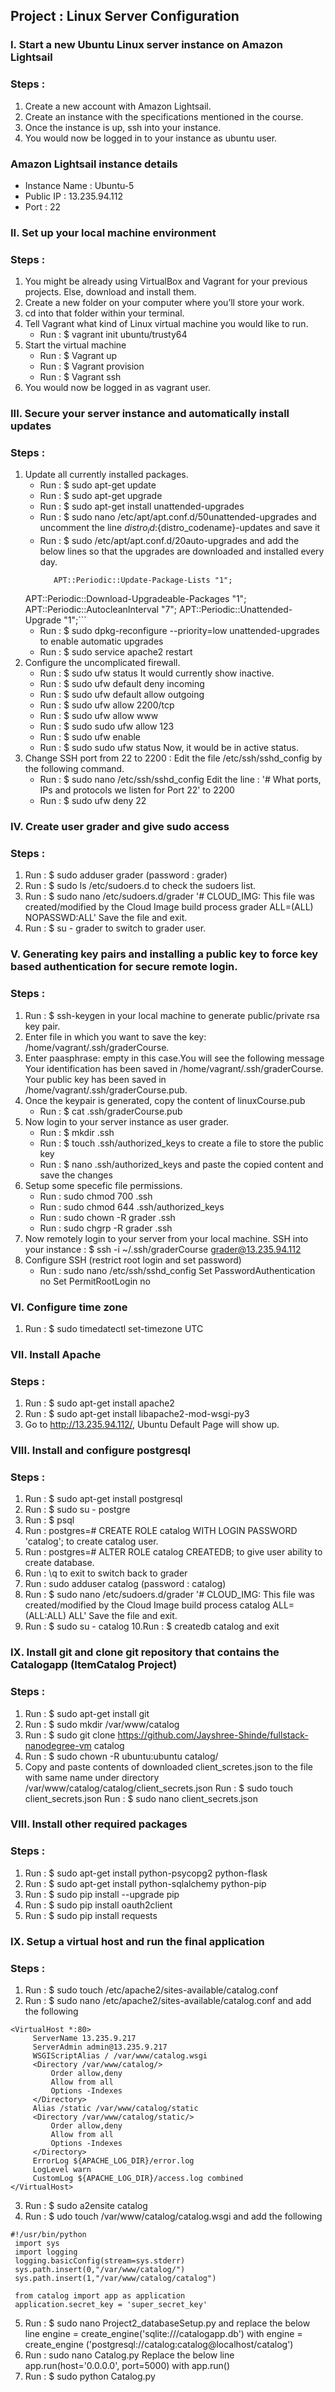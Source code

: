 ## Project : Linux Server Configuration 

### I. Start a new Ubuntu Linux server instance on Amazon Lightsail
### Steps :
1. Create a new account with Amazon Lightsail.
2. Create an instance with the specifications mentioned in the course.
3. Once the instance is up, ssh into your instance.
4. You would now be logged in to your instance as ubuntu user.
### Amazon Lightsail instance details
- Instance Name : Ubuntu-5
- Public IP : 13.235.94.112
- Port : 22

### II. Set up your local machine environment
### Steps :
1. You might be already using VirtualBox and Vagrant for your previous projects. Else, download and install them.
2. Create a new folder on your computer where you’ll store your work.
3. cd into that folder within your terminal.
4. Tell Vagrant what kind of Linux virtual machine you would like to run.
   - Run : $ vagrant init ubuntu/trusty64
5. Start the virtual machine
   - Run : $ Vagrant up
   - Run : $ Vagrant provision
   - Run : $ Vagrant ssh
6. You would now be logged in as vagrant user.

### III. Secure your server instance and automatically install updates
### Steps :
1. Update all currently installed packages.
   - Run : $ sudo apt-get update
   - Run : $ sudo apt-get upgrade
   - Run : $ sudo apt-get install unattended-upgrades
   - Run : $ sudo nano /etc/apt/apt.conf.d/50unattended-upgrades
     and uncomment the line ${distro_id}:${distro_codename}-updates and save it
   - Run : $ sudo /etc/apt/apt.conf.d/20auto-upgrades
     and add the below lines so that the upgrades are downloaded and installed every day.
     ```
     	APT::Periodic::Update-Package-Lists "1";
	APT::Periodic::Download-Upgradeable-Packages "1";
	APT::Periodic::AutocleanInterval "7";
	APT::Periodic::Unattended-Upgrade "1";```
    - Run : $ sudo dpkg-reconfigure --priority=low unattended-upgrades to enable automatic upgrades
    - Run : $ sudo service apache2 restart
2. Configure the uncomplicated firewall.
   - Run : $ sudo ufw status
   It would currently show inactive.
   - Run : $ sudo ufw default deny incoming
   - Run : $ sudo ufw default allow outgoing
   - Run : $ sudo ufw allow 2200/tcp
   - Run : $ sudo ufw allow www
   - Run : $ sudo sudo ufw allow 123
   - Run : $ sudo ufw enable
   - Run : $ sudo sudo ufw status
   Now, it would be in active status.
3. Change SSH port from 22 to 2200 : Edit the file /etc/ssh/sshd_config by the following command.
   - Run : $ sudo nano /etc/ssh/sshd_config
   Edit the line :
   '# What ports, IPs and protocols we listen for
    Port 22' to 2200
    - Run : $ sudo ufw deny 22
 
### IV. Create user grader and give sudo access
### Steps :
1. Run : $ sudo adduser grader (password : grader)
2. Run : $ sudo ls /etc/sudoers.d to check the sudoers list.
3. Run : $ sudo nano /etc/sudoers.d/grader
    '# CLOUD_IMG: This file was created/modified by the Cloud Image build process
    grader ALL=(ALL) NOPASSWD:ALL'
    Save the file and exit.
 4. Run : $ su - grader to switch to grader user.
 
 ### V. Generating key pairs and installing a public key to force key based authentication for secure remote login.
 ### Steps :
 1. Run : $ ssh-keygen in your local machine to generate public/private rsa key pair.
 2. Enter file in which you want to save the key: /home/vagrant/.ssh/graderCourse.
 3. Enter paasphrase: empty in this case.You will see the following message
    Your identification has been saved in /home/vagrant/.ssh/graderCourse.
    Your public key has been saved in /home/vagrant/.ssh/graderCourse.pub.
 4. Once the keypair is generated, copy the content of linuxCourse.pub 
    - Run : $ cat .ssh/graderCourse.pub
 5. Now login to your server instance as user grader.
    - Run : $ mkdir .ssh
    - Run : $ touch .ssh/authorized_keys to create a file to store the public key
    - Run : $ nano .ssh/authorized_keys and paste the copied content and save the changes
 6. Setup some specefic file permissions.
    - Run : sudo chmod 700 .ssh
    - Run : sudo chmod 644 .ssh/authorized_keys
    - Run : sudo chown -R grader .ssh
    - Run : sudo chgrp -R grader .ssh
 7. Now remotely login to your server from your local machine.
    SSH into your instance : $ ssh -i ~/.ssh/graderCourse grader@13.235.94.112 
 8. Configure SSH (restrict root login and set password)
    - Run : sudo nano /etc/ssh/sshd_config
    Set PasswordAuthentication no
    Set PermitRootLogin no
    
### VI. Configure time zone
1. Run : $ sudo timedatectl set-timezone UTC

### VII. Install Apache
### Steps :
1. Run : $ sudo apt-get install apache2
2. Run : $ sudo apt-get install libapache2-mod-wsgi-py3
3. Go to http://13.235.94.112/, Ubuntu Default Page will show up.

### VIII. Install and configure postgresql
### Steps :
1. Run : $ sudo apt-get install postgresql
2. Run : $ sudo su - postgre
3. Run : $ psql
4. Run : postgres=# CREATE ROLE catalog WITH LOGIN PASSWORD 'catalog'; to create catalog user.
5. Run : postgres=# ALTER ROLE catalog CREATEDB; to give user ability to create database.
6. Run : \q to exit to switch back to grader 
7. Run : sudo adduser catalog (password : catalog)
8. Run :  $ sudo nano /etc/sudoers.d/grader
    '# CLOUD_IMG: This file was created/modified by the Cloud Image build process
    catalog  ALL=(ALL:ALL) ALL'
    Save the file and exit.
9. Run : $ sudo su - catalog
10.Run : $ createdb catalog and exit

### IX. Install git and clone git repository that contains the Catalogapp (ItemCatalog Project)
### Steps :
1. Run : $ sudo apt-get install git
2. Run : $ sudo mkdir /var/www/catalog
3. Run : $ sudo git clone https://github.com/Jayshree-Shinde/fullstack-nanodegree-vm catalog
4. Run : $ sudo chown -R ubuntu:ubuntu catalog/
5. Copy and paste contents of downloaded client_scretes.json to the file with same name under directory        /var/www/catalog/catalog/client_secrets.json
   Run : $ sudo touch client_secrets.json
   Run : $ sudo nano client_secrets.json
 
 ### VIII. Install other required packages
 ### Steps :
 1. Run : $ sudo apt-get install python-psycopg2 python-flask
 2. Run : $ sudo apt-get install python-sqlalchemy python-pip
 3. Run : $ sudo pip install --upgrade pip
 4. Run : $ sudo pip install oauth2client
 5. Run : $ sudo pip install requests
 
 ### IX. Setup a virtual host and run the final application
 ### Steps :
 1. Run : $ sudo touch /etc/apache2/sites-available/catalog.conf
 2. Run : $ sudo nano /etc/apache2/sites-available/catalog.conf and add the following
   ```
   <VirtualHost *:80>
		ServerName 13.235.9.217
		ServerAdmin admin@13.235.9.217
		WSGIScriptAlias / /var/www/catalog.wsgi
		<Directory /var/www/catalog/>
			Order allow,deny
			Allow from all
			Options -Indexes
		</Directory>
		Alias /static /var/www/catalog/static
		<Directory /var/www/catalog/static/>
			Order allow,deny
			Allow from all
			Options -Indexes
		</Directory>
		ErrorLog ${APACHE_LOG_DIR}/error.log
		LogLevel warn
		CustomLog ${APACHE_LOG_DIR}/access.log combined
   </VirtualHost>
   ```
 3. Run : $ sudo a2ensite catalog
 4. Run : $ udo touch /var/www/catalog/catalog.wsgi and add the following
  ```
  #!/usr/bin/python
   import sys
   import logging
   logging.basicConfig(stream=sys.stderr)
   sys.path.insert(0,"/var/www/catalog/")
   sys.path.insert(1,"/var/www/catalog/catalog")

   from catalog import app as application
   application.secret_key = 'super_secret_key'
   ```
  5. Run : $ sudo nano Project2_databaseSetup.py and replace the below line
    engine = create_engine('sqlite:///catalogapp.db')
    with
    engine = create_engine ('postgresql://catalog:catalog@localhost/catalog')
  6. Run : sudo nano Catalog.py
    Replace the below line
    app.run(host='0.0.0.0', port=5000)
    with
    app.run()
  7. Run : $ sudo python Catalog.py
  
